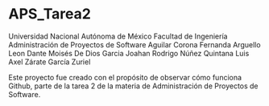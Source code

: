 # APS_Tarea2
Universidad Nacional Autónoma de México
Facultad de Ingeniería
Administración de Proyectos de Software
Aguilar Corona Fernanda
Arguello Leon Dante Moisés
De Dios Garcia Joahan Rodrigo
Núñez Quintana Luis Axel
Zárate García Zuriel

Este proyecto fue creado con el propósito de observar cómo funciona Github, parte de la tarea 2 de la materia de Administración de Proyectos de Software.
